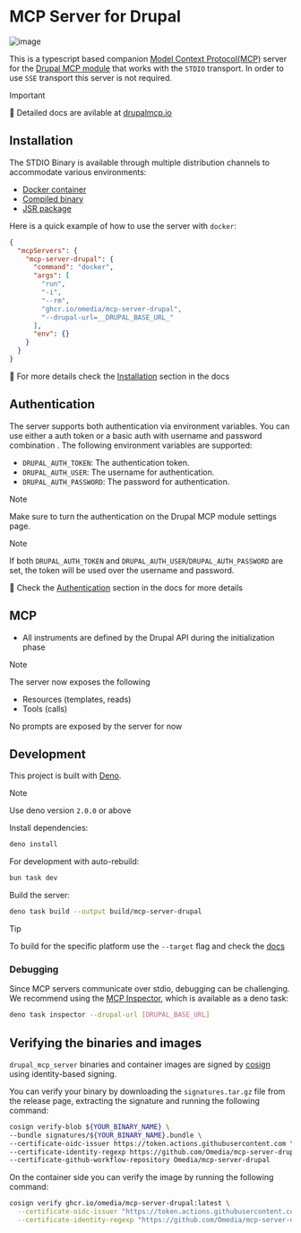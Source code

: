 # MCP Server for Drupal

![image](https://github.com/user-attachments/assets/3fc18e9b-acd6-4490-8f43-504d812354dc)

This is a typescript based companion [Model Context Protocol(MCP)](https://modelcontextprotocol.io/introduction) server for the [Drupal MCP module](https://www.drupal.org/project/mcp) that works with the `STDIO` transport. In order to use `SSE` transport this server is not required.

> [!IMPORTANT]
> 📖 Detailed docs are avilable at [drupalmcp.io](https://drupalmcp.io/en)

## Installation

The STDIO Binary is available through multiple distribution channels to accommodate various environments:

- [Docker container](https://github.com/Omedia/mcp-server-drupal/pkgs/container/mcp-server-drupal)
- [Compiled binary](https://github.com/Omedia/mcp-server-drupal/releases)
- [JSR package](https://jsr.io/@omedia/mcp-server-drupal)

Here is a quick example of how to use the server with `docker`:

```json
{
  "mcpServers": {
    "mcp-server-drupal": {
      "command": "docker",
      "args": [
        "run",
        "-i",
        "--rm",
        "ghcr.io/omedia/mcp-server-drupal",
        "--drupal-url=__DRUPAL_BASE_URL_"
      ],
      "env": {}
    }
  }
}
```

📖 For more details check the [Installation](http://drupalmcp.io/en/mcp-server/stdio-transport/#installation) section in the docs

## Authentication

The server supports both authentication via environment variables. You can use either a auth token or a basic auth with username and password combination . The following environment variables are supported:

- `DRUPAL_AUTH_TOKEN`: The authentication token.
- `DRUPAL_AUTH_USER`: The username for authentication.
- `DRUPAL_AUTH_PASSWORD`: The password for authentication.

> [!NOTE]
> Make sure to turn the authentication on the Drupal MCP module settings page.

> [!NOTE]
> If both `DRUPAL_AUTH_TOKEN` and `DRUPAL_AUTH_USER`/`DRUPAL_AUTH_PASSWORD` are set, the token will be used over the username and password.

📖 Check the [Authentication](http://drupalmcp.io/en/mcp-server/stdio-transport/#authentication) section in the docs for more details

## MCP

- All instruments are defined by the Drupal API during the initialization phase

> [!NOTE]
> The server now exposes the following
>
> - Resources (templates, reads)
> - Tools (calls)
>
> No prompts are exposed by the server for now

## Development

This project is built with [Deno](https://deno.land/).

> [!NOTE]
> Use deno version `2.0.0` or above

Install dependencies:

```bash
deno install
```

For development with auto-rebuild:

```bash
bun task dev
```

Build the server:

```bash
deno task build --output build/mcp-server-drupal
```

> [!TIP]
> To build for the specific platform use the `--target` flag and check the
> [docs](https://docs.deno.com/runtime/reference/cli/compile/#supported-targets)

### Debugging

Since MCP servers communicate over stdio, debugging can be challenging. We
recommend using the
[MCP Inspector](https://github.com/modelcontextprotocol/inspector), which is
available as a deno task:

```bash
deno task inspector --drupal-url [DRUPAL_BASE_URL]
```

## Verifying the binaries and images

`drupal_mcp_server` binaries and container images are signed by [cosign](https://github.com/sigstore/cosign) using identity-based signing.

You can verify your binary by downloading the `signatures.tar.gz` file from the release page, extracting the signature and running the following command:

```bash
cosign verify-blob ${YOUR_BINARY_NAME} \
--bundle signatures/${YOUR_BINARY_NAME}.bundle \
--certificate-oidc-issuer https://token.actions.githubusercontent.com \
--certificate-identity-regexp https://github.com/Omedia/mcp-server-drupal/.github/workflows/release.yml@refs/tags/v \
--certificate-github-workflow-repository Omedia/mcp-server-drupal
```

On the container side you can verify the image by running the following command:

```bash
cosign verify ghcr.io/omedia/mcp-server-drupal:latest \
  --certificate-oidc-issuer "https://token.actions.githubusercontent.com" \
  --certificate-identity-regexp "https://github.com/Omedia/mcp-server-drupal/.github/workflows/release.yml@refs/tags/v"
```
